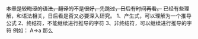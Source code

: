 ~~本章是较晦涩的语法，翻译的不是很好，先跳过，日后有时间再看。~~
已经有些理解，和语法相关，日后看是否又必要深入研究。
1、产生式，可以理解为一个推导公式
2、终结符，不能继续进行推导的字符
3、非终结符，可以继续进行推导的字符
例如：
A->a
那么